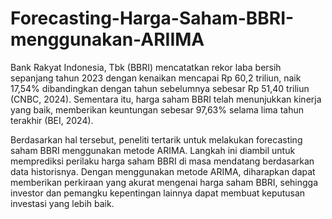 # Forecasting-Harga-Saham-BBRI-menggunakan-ARIIMA
Bank Rakyat Indonesia, Tbk (BBRI) mencatatkan rekor laba bersih sepanjang tahun 2023 dengan kenaikan mencapai Rp 60,2 triliun, naik 17,54% dibandingkan dengan tahun sebelumnya sebesar Rp 51,40 triliun (CNBC, 2024). Sementara itu, harga saham BBRI telah menunjukkan kinerja yang baik, memberikan keuntungan sebesar 97,63% selama lima tahun terakhir (BEI, 2024).

Berdasarkan hal tersebut, peneliti tertarik untuk melakukan forecasting saham BBRI menggunakan metode ARIMA. Langkah ini diambil untuk memprediksi perilaku harga saham BBRI di masa mendatang berdasarkan data historisnya. Dengan menggunakan metode ARIMA, diharapkan dapat memberikan perkiraan yang akurat mengenai harga saham BBRI, sehingga investor dan pemangku kepentingan lainnya dapat membuat keputusan investasi yang lebih baik.
